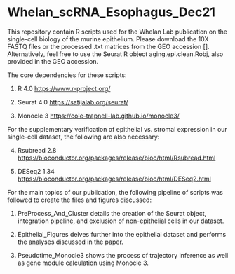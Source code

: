 # Whelan_scRNA_Esophagus_Dec21

This repository contain R scripts used for the Whelan Lab publication on the single-cell biology of the murine epithelium.
Please download the 10X FASTQ files or the processed .txt matrices from the GEO accession []. Alternatively, feel free to use 
the Seurat R object aging.epi.clean.Robj, also provided in the GEO accession. 

The core dependencies for these scripts:
1. R 4.0 https://www.r-project.org/

2. Seurat 4.0 https://satijalab.org/seurat/

3. Monocle 3 https://cole-trapnell-lab.github.io/monocle3/

For the supplementary verification of epithelial vs. stromal expression in our single-cell dataset, the following are also
necessary:

4. Rsubread 2.8 https://bioconductor.org/packages/release/bioc/html/Rsubread.html

5. DESeq2 1.34 https://bioconductor.org/packages/release/bioc/html/DESeq2.html

For the main topics of our publication, the following pipeline of scripts was followed to create the files and figures 
discussed:

1. PreProcess_And_Cluster details the creation of the Seurat object, integration pipeline, and exclusion of 
   non-epithelial cells in our dataset.

2. Epithelial_Figures delves further into the epithelial dataset and performs the analyses discussed in the 
   paper.
   
3. Pseudotime_Monocle3 shows the process of trajectory inference as well as gene module calculation using Monocle 3.
